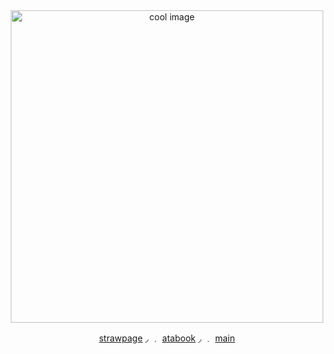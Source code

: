 <div align="center">
  


  <img src="https://files.catbox.moe/008rfl.png" alt="cool image" width="500"/>


   [strawpage](https://azurewrathes.straw.page)    ◞ ﹒  [atabook](https://constrz.atabook.org/)      ◞ ﹒   [main](https://github.com/mynightshade)

  
</div>
